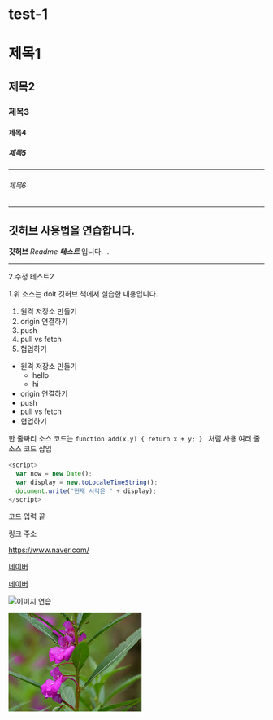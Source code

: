 # test-1
# 제목1
## 제목2
### 제목3
#### 제목4
##### 제목5
***
###### 제목6

---
깃허브 사용법을 연습합니다.
----------

**깃허브** *Readme* ***테스트*** ~~입니다.~~ ..

- - -

2.수정 테스트2

1.위 소스는 doit 깃허브 책에서 실습한 내용입니다.



1. 원격 저장소 만들기
4. origin 연결하기
2. push
3. pull vs fetch
5. 협업하기

- 원격 저장소 만들기
  - hello
  - hi
- origin 연결하기
- push
- pull vs fetch
- 협업하기

한 줄짜리 소스 코드는 `function add(x,y) { return x + y; } ` 처럼 사용
여러 줄 소스 코드 삽입
``` javascript
<script>
  var now = new Date();
  var display = new.toLocaleTimeString();
  document.write("현재 시각은 " + display);
</script>
```

코드 입력 끝


링크 주소

<https://www.naver.com/>

[네이버](https://www.naver.com/)

[네이버](https://www.naver.com/, "검색 사이트")

![이미지 연습](https://img1.daumcdn.net/thumb/R1280x0/?scode=mtistory2&fname=https%3A%2F%2Fblog.kakaocdn.net%2Fdn%2FKUfxy%2FbtraCiYgpRM%2FjUtTIExc4sznZUC6qkc6MK%2Fimg.png)

![꽃](./Pictures/pink.jpg)

